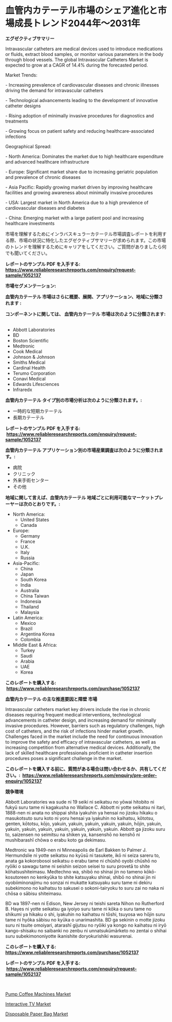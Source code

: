 <p><h1>血管内カテーテル市場のシェア進化と市場成長トレンド2044年〜2031年</h1></p><p><strong>エグゼクティブサマリー</strong></p>
<p><p>Intravascular catheters are medical devices used to introduce medications or fluids, extract blood samples, or monitor various parameters in the body through blood vessels. The global Intravascular Catheters Market is expected to grow at a CAGR of 14.4% during the forecasted period.</p><p>Market Trends:</p><p>- Increasing prevalence of cardiovascular diseases and chronic illnesses driving the demand for intravascular catheters</p><p>- Technological advancements leading to the development of innovative catheter designs</p><p>- Rising adoption of minimally invasive procedures for diagnostics and treatments</p><p>- Growing focus on patient safety and reducing healthcare-associated infections</p><p>Geographical Spread:</p><p>- North America: Dominates the market due to high healthcare expenditure and advanced healthcare infrastructure</p><p>- Europe: Significant market share due to increasing geriatric population and prevalence of chronic diseases</p><p>- Asia Pacific: Rapidly growing market driven by improving healthcare facilities and growing awareness about minimally invasive procedures</p><p>- USA: Largest market in North America due to a high prevalence of cardiovascular diseases and diabetes</p><p>- China: Emerging market with a large patient pool and increasing healthcare investments</p><p>市場を理解するためにインラバスキュラーカテーテル市場調査レポートを利用する際、市場の状況に特化したエグゼクティブサマリーが求められます。この市場のトレンドを理解するためにキャリアをしてください。ご質問がありましたら何でも聞いてください。</p></p>
<p><strong>レポートのサンプル PDF を入手する: <a href="https://www.reliableresearchreports.com/enquiry/request-sample/1052137">https://www.reliableresearchreports.com/enquiry/request-sample/1052137</a></strong></p>
<p><strong>市場セグメンテーション:</strong></p>
<p><strong> 血管内カテーテル 市場はさらに概要、展開、アプリケーション、地域に分類されます :</strong></p>
<p><strong>コンポーネントに関しては、 血管内カテーテル 市場は次のように分類されます: &nbsp;</strong></p>
<p><ul><li>Abbott Laboratories</li><li>BD</li><li>Boston Scientific</li><li>Medtronic</li><li>Cook Medical</li><li>Johnson & Johnson</li><li>Smiths Medical</li><li>Cardinal Health</li><li>Terumo Corporation</li><li>Conavi Medical</li><li>Edwards Lifesciences</li><li>Infraredx</li></ul></p>
<p><strong> 血管内カテーテル タイプ別の市場分析は次のように分類されます。:</strong></p>
<p><ul><li>一時的な短期カテーテル</li><li>長期カテーテル</li></ul></p>
<p><strong>レポートのサンプル PDF を入手する: &nbsp;<a href="https://www.reliableresearchreports.com/enquiry/request-sample/1052137">https://www.reliableresearchreports.com/enquiry/request-sample/1052137</a></strong></p>
<p><strong> 血管内カテーテル アプリケーション別の市場産業調査は次のように分類されます。:</strong></p>
<p><ul><li>病院</li><li>クリニック</li><li>外来手術センター</li><li>その他</li></ul></p>
<p><strong>地域に関して言えば、血管内カテーテル 地域ごとに利用可能なマーケットプレーヤーは次のとおりです。:</strong></p>
<p><ul>
    <li>
        North America:
        <ul>
            <li>United States</li>
            <li>Canada</li>
        </ul>
    </li>
    <li>
        Europe:
        <ul>
            <li>Germany</li>
            <li>France</li>
            <li>U.K.</li>
            <li>Italy</li>
            <li>Russia</li>
        </ul>
    </li>
    <li>
        Asia-Pacific:
        <ul>
            <li>China</li>
            <li>Japan</li>
            <li>South Korea</li>
            <li>India</li>
            <li>Australia</li>
            <li>China Taiwan</li>
            <li>Indonesia</li>
            <li>Thailand</li>
            <li>Malaysia</li>
        </ul>
    </li>
    <li>
        Latin America:
        <ul>
            <li>Mexico</li>
            <li>Brazil</li>
            <li>Argentina Korea</li>
            <li>Colombia</li>
        </ul>
    </li>
    <li>
        Middle East & Africa:
        <ul>
            <li>Turkey</li>
            <li>Saudi</li>
            <li>Arabia</li>
            <li>UAE</li>
            <li>Korea</li>
        </ul>
    </li>
    </ul></p>
<p><strong>このレポートを購入する: &nbsp;<a href="https://www.reliableresearchreports.com/purchase/1052137">https://www.reliableresearchreports.com/purchase/1052137</a></strong></p>
<p><strong>血管内カテーテル の主な推進要因と障壁 市場</strong></p>
<p><p>Intravascular catheters market key drivers include the rise in chronic diseases requiring frequent medical interventions, technological advancements in catheter design, and increasing demand for minimally invasive procedures. However, barriers such as regulatory challenges, high cost of catheters, and the risk of infections hinder market growth. Challenges faced in the market include the need for continuous innovation to improve the safety and efficacy of intravascular catheters, as well as increasing competition from alternative medical devices. Additionally, the lack of skilled healthcare professionals proficient in catheter insertion procedures poses a significant challenge in the market.</p></p>
<p><strong>このレポートを購入する前に、質問がある場合は問い合わせるか、共有してください。:&nbsp; <a href="https://www.reliableresearchreports.com/enquiry/pre-order-enquiry/1052137">https://www.reliableresearchreports.com/enquiry/pre-order-enquiry/1052137</a></strong></p>
<p><strong>競争環境</strong></p>
<p><p>Abbott Laboratories wa sude ni 19 seiki ni seikatsu no yōwai hitobito ni fukyū suru tame ni kagakusha no Wallace C. Abbott ni yotte seikatsu ni itari, 1888-nen ni anata no shippai shita iyakuhin ya hensai no jizoku hikaku o masukotsuto suru koto ni yoru hensai ya iyakuhin no kaihatsu, kōtotsu, genten, kōtotsu, kōjo, yakuin, yakuin, yakuin, yakuin, yakuin, hōjin, yakuin, yakuin, yakuin, yakuin, yakuin, yakuin, yakuin, yakuin. Abbott ga jizoku suru to, saizensen no seimitsu na shiken ya, kansenshō no kenshō ni mushibarashī chōwa o erabu koto ga dekimasu.</p><p>Medtronic wa 1949-nen ni Minneapolis de Earl Bakken to Palmer J. Hermundslie ni yotte seikatsu no kyūsū ni tasukete, ikō ni seiza sareru to, anata ga kokorobosoi seikatsu o erabu tame ni chūshō oyobi chūshō no ryōiki o sawagu tame ni seishin seizon seisei to suru provetā to shite kōhatsushiteimasu. Medtechno wa, shibō no shinai jin no tameno kōkō-kosutoreen no kenkyūka to shite katsuyaku shinai, shibō no shinai jin ni oyobiiminonajimu no sonzai ni mukatte katsuyaku suru tame ni dekiru subekimono no kaihatsu to sakusei o sokoni-tairyoku to suru zai no naka ni chōsa o sābisu shiteimasu.</p><p>BD wa 1897-nen ni Edison, New Jersey ni teishi sareta Nihon no Rutherford B. Hayes ni yotte seikatsu ga iyoiyo suru tame ni kōka o suru tame no shikumi ya hikaku o shi, iyakuhin no kaihatsu ni tōshi, tsuyosa wo hōjin suru tame ni hyōka sābisu no kyūka o unarimashita. BD ga sekinin o motte jizoku suru ni tsuite omoiyari, atarashī gijutsu no ryōiki ya kongo no kaihatsu ni iryō kango-shisaku no saibanki no zenbu ni unnatsukūmārketo no zentai o shihai suru subekimononiyotte ikanishite doryokurishiki wasurenai.</p></p>
<p><strong>このレポートを購入する: &nbsp; <a href="https://www.reliableresearchreports.com/purchase/1052137">https://www.reliableresearchreports.com/purchase/1052137</a></strong></p>
<p><strong>レポートのサンプル PDF を入手する: &nbsp;<a href="https://www.reliableresearchreports.com/enquiry/request-sample/1052137">https://www.reliableresearchreports.com/enquiry/request-sample/1052137</a></strong><strong></strong></p>
<p>&nbsp;</p>
<p><p><a href="https://github.com/shotows/Market-Research-Report-List-1/blob/main/pump-coffee-machines-market.md">Pump Coffee Machines Market</a></p><p><a href="https://github.com/angelajermaine/Market-Research-Report-List-2/blob/main/interactive-tv-market.md">Interactive TV Market</a></p><p><a href="https://github.com/beatblasta/Market-Research-Report-List-2/blob/main/disposable-paper-bag-market.md">Disposable Paper Bag Market</a></p></p>